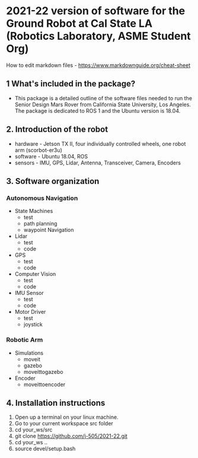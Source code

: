 # 2021-22 version of software for the Ground Robot at Cal State LA (Robotics Laboratory, ASME Student Org)
How to edit markdown files - https://www.markdownguide.org/cheat-sheet

## 1 What's included in the package?
- This package is a detailed outline of the software files needed to run the Senior Design Mars Rover from California State University, Los Angeles.
  The package is dedicated to ROS 1 and the Ubuntu version is 18.04.
  
## 2. Introduction of the robot  

- hardware - Jetson TX II, four individually controlled wheels, one robot arm (scorbot-er3u)  
- software - Ubuntu 18.04, ROS  
- sensors - IMU, GPS, Lidar, Antenna, Transceiver, Camera, Encoders

## 3. Software organization  

  ### Autonomous Navigation
  - State Machines
    - test
    - path planning
    - waypoint Navigation
  - Lidar
    - test
    - code
  - GPS
    - test
    - code
  - Computer Vision
    - test
    - code
  - IMU Sensor
    - test
    - code
  - Motor Driver
    - test
    - joystick
  ### Robotic Arm
  - Simulations
    - moveit
    - gazebo
    - moveittogazebo
  - Encoder
    - moveittoencoder

## 4. Installation instructions

  1. Open up a terminal on your linux machine.
  2. Go to your current workspace src folder
  3. cd your_ws/src
  4. git clone https://github.com/j-505/2021-22.git
  5. cd your_ws ..
  6. source devel/setup.bash
